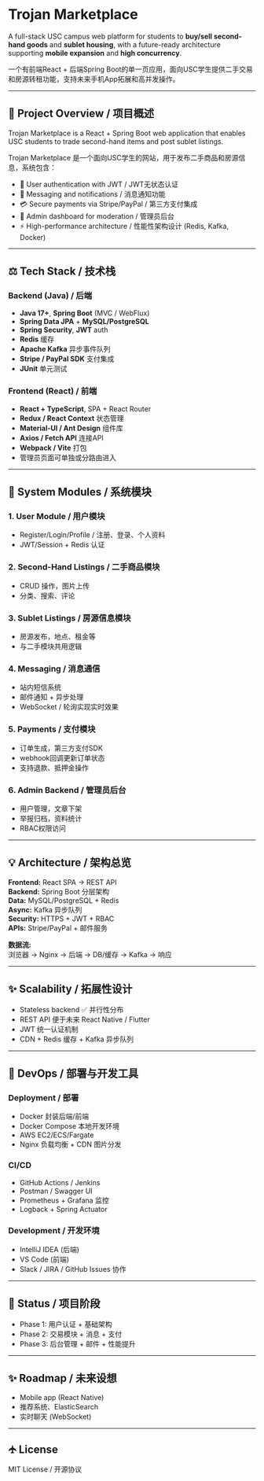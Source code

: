 
# Trojan Marketplace

A full-stack USC campus web platform for students to **buy/sell second-hand goods** and **sublet housing**, with a future-ready architecture supporting **mobile expansion** and **high concurrency**.

一个有前端React + 后端Spring Boot的单一页应用，面向USC学生提供二手交易和房源转租功能，支持未来手机App拓展和高并发操作。

---

## 🏰 Project Overview / 项目概述
Trojan Marketplace is a React + Spring Boot web application that enables USC students to trade second-hand items and post sublet listings. 

Trojan Marketplace 是一个面向USC学生的网站，用于发布二手商品和房源信息，系统包含：
- 🔑 User authentication with JWT / JWT无状态认证
- 💬 Messaging and notifications / 消息通知功能
- 💳 Secure payments via Stripe/PayPal / 第三方支付集成
- 📃 Admin dashboard for moderation / 管理员后台
- ⚡ High-performance architecture / 性能性架构设计 (Redis, Kafka, Docker)

---

## ⚖️ Tech Stack / 技术栈

### Backend (Java) / 后端
- **Java 17+**, **Spring Boot** (MVC / WebFlux)
- **Spring Data JPA** + **MySQL/PostgreSQL**
- **Spring Security**, **JWT** auth
- **Redis** 缓存
- **Apache Kafka** 异步事件队列
- **Stripe / PayPal SDK** 支付集成
- **JUnit** 单元测试

### Frontend (React) / 前端
- **React + TypeScript**, SPA + React Router
- **Redux / React Context** 状态管理
- **Material-UI / Ant Design** 组件库
- **Axios / Fetch API** 连接API
- **Webpack / Vite** 打包
- 管理员页面可单独或分路由进入

---

## 🔄 System Modules / 系统模块

### 1. User Module / 用户模块
- Register/Login/Profile / 注册、登录、个人资料
- JWT/Session + Redis 认证

### 2. Second-Hand Listings / 二手商品模块
- CRUD 操作，图片上传
- 分类、搜索、评论

### 3. Sublet Listings / 房源信息模块
- 房源发布，地点、租金等
- 与二手模块共用逻辑

### 4. Messaging / 消息通信
- 站内短信系统
- 邮件通知 + 异步处理
- WebSocket / 轮询实现实时效果

### 5. Payments / 支付模块
- 订单生成，第三方支付SDK
- webhook回调更新订单状态
- 支持退款、抵押金操作

### 6. Admin Backend / 管理员后台
- 用户管理，文章下架
- 举报归档，资料统计
- RBAC权限访问

---

## 💡 Architecture / 架构总览

**Frontend:** React SPA → REST API  
**Backend:** Spring Boot 分层架构  
**Data:** MySQL/PostgreSQL + Redis  
**Async:** Kafka 异步队列  
**Security:** HTTPS + JWT + RBAC  
**APIs:** Stripe/PayPal + 邮件服务  

**数据流:**  
浏览器 → Nginx → 后端 → DB/缓存 → Kafka → 响应

---

## ✨ Scalability / 拓展性设计

- Stateless backend ✅ 并行性分布
- REST API 便于未来 React Native / Flutter
- JWT 统一认证机制
- CDN + Redis 缓存 + Kafka 异步队列

---

## 🚀 DevOps / 部署与开发工具

### Deployment / 部署
- Docker 封装后端/前端
- Docker Compose 本地开发环境
- AWS EC2/ECS/Fargate
- Nginx 负载均衡 + CDN 图片分发

### CI/CD
- GitHub Actions / Jenkins
- Postman / Swagger UI
- Prometheus + Grafana 监控
- Logback + Spring Actuator

### Development / 开发环境
- IntelliJ IDEA (后端)
- VS Code (前端)
- Slack / JIRA / GitHub Issues 协作

---

## 🌊 Status / 项目阶段
- Phase 1: 用户认证 + 基础架构
- Phase 2: 交易模块 + 消息 + 支付
- Phase 3: 后台管理 + 邮件 + 性能提升

---

## ✨ Roadmap / 未来设想
- Mobile app (React Native)
- 推荐系统、ElasticSearch
- 实时聊天 (WebSocket)

---

## 🛧 License
MIT License / 开源协议
